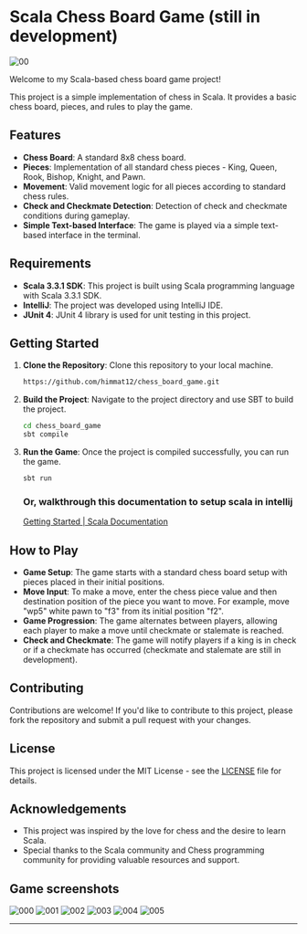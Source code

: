 # Scala Chess Board Game (still in development)

![00](https://github.com/himmat12/chess_board_game/assets/48753714/61640f7c-8905-4b47-ada1-0558ec52a66f)

Welcome to my Scala-based chess board game project!

This project is a simple implementation of chess in Scala. It provides a basic chess board, pieces, and rules to play the game.

## Features

- **Chess Board**: A standard 8x8 chess board.
- **Pieces**: Implementation of all standard chess pieces - King, Queen, Rook, Bishop, Knight, and Pawn.
- **Movement**: Valid movement logic for all pieces according to standard chess rules.
- **Check and Checkmate Detection**: Detection of check and checkmate conditions during gameplay.
- **Simple Text-based Interface**: The game is played via a simple text-based interface in the terminal.

## Requirements

- **Scala 3.3.1 SDK**: This project is built using Scala programming language with Scala 3.3.1 SDK.
- **IntelliJ**: The project was developed using IntelliJ IDE.
- **JUnit 4**: JUnit 4 library is used for unit testing in this project.

## Getting Started

1. **Clone the Repository**: Clone this repository to your local machine.
   ```bash
   https://github.com/himmat12/chess_board_game.git
   ```
2. **Build the Project**: Navigate to the project directory and use SBT to build the project.
   ```bash
   cd chess_board_game
   sbt compile
   ```
3. **Run the Game**: Once the project is compiled successfully, you can run the game.
   ```bash
   sbt run
   ```
   ### Or, walkthrough this documentation to setup scala in intellij
   [Getting Started | Scala Documentation](https://docs.scala-lang.org/getting-started/index.html)

## How to Play

- **Game Setup**: The game starts with a standard chess board setup with pieces placed in their initial positions.
- **Move Input**: To make a move, enter the chess piece value and then destination position of the piece you want to move. For example, move "wp5" white pawn to "f3" from its initial position "f2".
- **Game Progression**: The game alternates between players, allowing each player to make a move until checkmate or stalemate is reached.
- **Check and Checkmate**: The game will notify players if a king is in check or if a checkmate has occurred (checkmate and stalemate are still in development).

## Contributing

Contributions are welcome! If you'd like to contribute to this project, please fork the repository and submit a pull request with your changes.

## License

This project is licensed under the MIT License - see the [LICENSE](LICENSE) file for details.

## Acknowledgements

- This project was inspired by the love for chess and the desire to learn Scala.
- Special thanks to the Scala community and Chess programming community for providing valuable resources and support.


## Game screenshots
![000](https://github.com/himmat12/chess_board_game/assets/48753714/19cc776f-3638-49c2-af77-8a6286e05844)
![001](https://github.com/himmat12/chess_board_game/assets/48753714/491c9f3c-90a6-46c4-af9c-045e740886bf)
![002](https://github.com/himmat12/chess_board_game/assets/48753714/13e5e2a3-2ff9-49aa-a95d-cef31e6e3970)
![003](https://github.com/himmat12/chess_board_game/assets/48753714/29f1e314-69b4-429b-ae33-c6f92826895e)
![004](https://github.com/himmat12/chess_board_game/assets/48753714/3ec1a779-ecaf-4031-9a42-1505c8650e60)
![005](https://github.com/himmat12/chess_board_game/assets/48753714/4bb4d9e7-35ba-4797-9bca-b45868046162)

---
